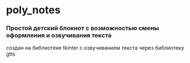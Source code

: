 # poly_notes
### Простой детский блокнот с возможностью смены оформления и озвучивания текста
создан на библиотеке tkinter с озвучиванием текста через библиотеку gtts
